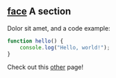 ## [face](mdi) A section

Dolor sit amet, and a code example:

```js
function hello() {
    console.log("Hello, world!");
}
```

Check out this [other](#another) page!
